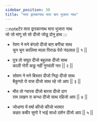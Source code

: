 ```yaml
---
sidebar_position: 30
title: "मारा द्वारकानाथ मारा चार भुजारा नाथ"
---
```


:::noteटेर
मारा द्वारकानाथ मारा भुजारा नाथ <br/>
जो जो मांगू सो सो दीजो जोडू दोनु हाथ
:::

- रेवण ने मने बंगलो दीजो बाग़ बगीचा साथ <br/>
  चुन चुन कालिया माला पिराऊ पेरो नंदलाल || १ ||

- पुत्र तो सपूत दीजो बहुलक दीजो साथ <br/>
  काली गोरी कछु नहीं गुणवंती नार || २ ||

- सोवण ने मने बिस्तर दीजो निद्रा दीजो साथ <br/>
  बैकुण्ठो रो वास दीजो साथ रहे जो आप || ३ ||

- मौत तो ग्यारस दीजो बारस दीजो दाग <br/>
  राम लखन रा कन्धा दीजो साथ रहिजो आप || ४ ||

- जोधाणा में वर्षा कीजो कीजो भरमार <br/>
  कहत कबीर सुणो रे भाई साधो दर्शन दीजो आप || ५ ||
